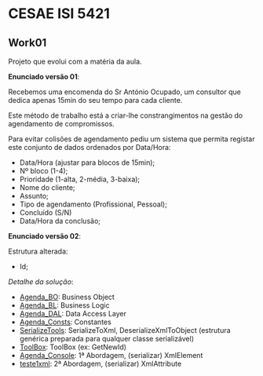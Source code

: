 # CESAE ISI 5421 
 
## Work01
 
Projeto que evolui com a matéria da aula.

**Enunciado versão 01**:

Recebemos uma encomenda do Sr António Ocupado, um consultor que dedica apenas 15min do seu tempo para cada cliente. 

Este método de trabalho está a criar-lhe constrangimentos na gestão do agendamento de compromissos.

Para evitar colisões de agendamento pediu um sistema que permita registar este conjunto de dados ordenados por Data/Hora:
  - Data/Hora (ajustar para blocos de 15min);
  - Nº bloco (1-4);
  - Prioridade (1-alta, 2-média, 3-baixa);
  - Nome do cliente;
  - Assunto;
  - Tipo de agendamento (Profissional, Pessoal);
  - Concluído (S/N)
  - Data/Hora da conclusão;

**Enunciado versão 02**:  
  
Estrutura alterada:  
  - Id;  
  
*Detalhe da solução*:  
  
  - [Agenda_BO](Agenda_BO/): Business Object  
  - [Agenda_BL](Agenda_BL/): Business Logic  
  - [Agenda_DAL](Agenda_DAL/): Data Access Layer  
  - [Agenda_Consts](Agenda_Consts/): Constantes  
  - [SerializeTools](SerializeTools/): SerializeToXml, DeserializeXmlToObject (estrutura genérica preparada para qualquer classe serializável)  
  - [ToolBox](ToolBox/): ToolBox (ex: GetNewId)  
  - [Agenda_Console](Agenda_Console/): 1ª Abordagem, (serializar) XmlElement  
  - [teste1xml](teste1xml/): 2ª Abordagem, (serializar) XmlAttribute  

  